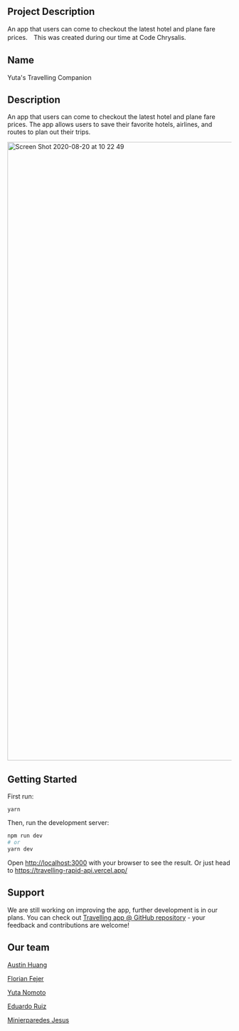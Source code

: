 ## Project Description

An app that users can come to checkout the latest hotel and plane fare prices.　This was created during our time at Code Chrysalis.

## Name

Yuta's Travelling Companion

## Description

An app that users can come to checkout the latest hotel and plane fare prices.
The app allows users to save their favorite hotels, airlines, and routes to
plan out their trips.

<img width="1388" alt="Screen Shot 2020-08-20 at 10 22 49" src="https://user-images.githubusercontent.com/65219445/90706176-9094cd00-e2cf-11ea-9403-f392c5ead3bc.png">

## Getting Started

First run:

```
yarn
```

Then, run the development server:

```bash
npm run dev
# or
yarn dev
```

Open [http://localhost:3000](http://localhost:3000) with your browser to see the result.
Or just head to https://travelling-rapid-api.vercel.app/

## Support

We are still working on improving the app, further development is in our plans.
You can check out [Travelling app @ GitHub repository](https://github.com/austingmhuang/travelling-rapid-api) - your feedback and contributions are welcome!

## Our team

[Austin Huang](https://github.com/austingmhuang)

[Florian Fejer](https://github.com/Ryukyo)

[Yuta Nomoto](https://github.com/namitry)

[Eduardo Ruiz](https://github.com/eduru)

[Minierparedes Jesus](https://github.com/minierparedes)
